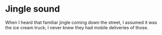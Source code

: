 # Jingle sound
When I heard that familiar jingle coming down the street, I assumed it was the ice cream truck; I never knew they had mobile deliveries of those.

